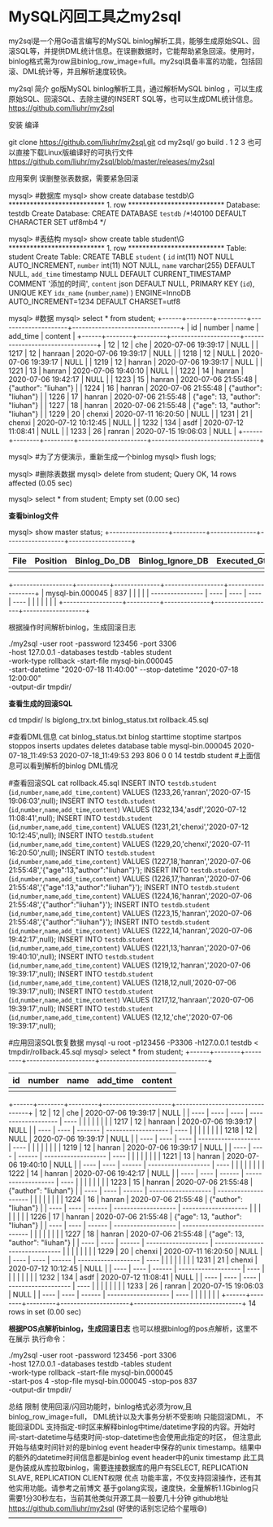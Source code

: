 # MySQL闪回工具之my2sql



my2sql是一个用Go语言编写的MySQL binlog解析工具，能够生成原始SQL、回滚SQL等，并提供DML统计信息。在误删数据时，它能帮助紧急回滚。使用时，binlog格式需为row且binlog_row_image=full。my2sql具备丰富的功能，包括回滚、DML统计等，并且解析速度较快。




my2sql
简介
go版MySQL binlog解析工具，通过解析MySQL binlog ，可以生成原始SQL、回滚SQL、去除主键的INSERT SQL等，也可以生成DML统计信息。https://github.com/liuhr/my2sql

安装
编译

git clone https://github.com/liuhr/my2sql.git
cd my2sql/
go build .
1
2
3
也可以直接下载Linux版编译好的可执行文件
https://github.com/liuhr/my2sql/blob/master/releases/my2sql

应用案例
误删整张表数据，需要紧急回滚





mysql> #数据库
mysql> show create database testdb\G
*************************** 1. row ***************************
       Database: testdb
Create Database: CREATE DATABASE `testdb` /*!40100 DEFAULT CHARACTER SET utf8mb4 */

mysql> #表结构
mysql> show create table student\G
*************************** 1. row ***************************
       Table: student
Create Table: CREATE TABLE `student` (
  `id` int(11) NOT NULL AUTO_INCREMENT,
  `number` int(11) NOT NULL,
  `name` varchar(255) DEFAULT NULL,
  `add_time` timestamp NULL DEFAULT CURRENT_TIMESTAMP COMMENT '添加的时间',
  `content` json DEFAULT NULL,
  PRIMARY KEY (`id`),
  UNIQUE KEY `idx_name` (`number`,`name`)
) ENGINE=InnoDB AUTO_INCREMENT=1234 DEFAULT CHARSET=utf8

mysql> #数据
mysql> select * from student;
+------+--------+---------+---------------------+---------------------------------+
| id   | number | name    | add_time            | content                         |
+------+--------+---------+---------------------+---------------------------------+
|   12 |     12 | che     | 2020-07-06 19:39:17 | NULL                            |
| 1217 |     12 | hanraan | 2020-07-06 19:39:17 | NULL                            |
| 1218 |     12 | NULL    | 2020-07-06 19:39:17 | NULL                            |
| 1219 |     12 | hanran  | 2020-07-06 19:39:17 | NULL                            |
| 1221 |     13 | hanran  | 2020-07-06 19:40:10 | NULL                            |
| 1222 |     14 | hanran  | 2020-07-06 19:42:17 | NULL                            |
| 1223 |     15 | hanran  | 2020-07-06 21:55:48 | {"author": "liuhan"}            |
| 1224 |     16 | hanran  | 2020-07-06 21:55:48 | {"author": "liuhan"}            |
| 1226 |     17 | hanran  | 2020-07-06 21:55:48 | {"age": 13, "author": "liuhan"} |
| 1227 |     18 | hanran  | 2020-07-06 21:55:48 | {"age": 13, "author": "liuhan"} |
| 1229 |     20 | chenxi  | 2020-07-11 16:20:50 | NULL                            |
| 1231 |     21 | chenxi  | 2020-07-12 10:12:45 | NULL                            |
| 1232 |    134 | asdf    | 2020-07-12 11:08:41 | NULL                            |
| 1233 |     26 | ranran  | 2020-07-15 19:06:03 | NULL                            |
+------+--------+---------+---------------------+---------------------------------+

mysql> #为了方便演示，重新生成一个binlog
mysql> flush logs;

mysql> #删除表数据
mysql> delete from student;
Query OK, 14 rows affected (0.05 sec)

mysql> select * from student;
Empty set (0.00 sec)



**查看binlog文件**



mysql> show master status;
+------------------+----------+--------------+------------------+-------------------+

| File | Position | Binlog_Do_DB | Binlog_Ignore_DB | Executed_Gtid_Set |
| ---- | -------- | ------------ | ---------------- | ----------------- |
|      |          |              |                  |                   |
+------------------+----------+--------------+------------------+-------------------+
| mysql-bin.000045 | 837  |      |      |      |
| ---------------- | ---- | ---- | ---- | ---- |
|                  |      |      |      |      |
+------------------+----------+--------------+------------------+-------------------+



根据操作时间解析binlog，生成回滚日志

./my2sql  -user root -password 123456  -port 3306 \
-host 127.0.0.1 -databases testdb  -tables student \
-work-type rollback   -start-file mysql-bin.000045 \
-start-datetime "2020-07-18 11:40:00" --stop-datetime "2020-07-18 12:00:00" \
-output-dir tmpdir/

**查看生成的回滚SQL**



cd tmpdir/
ls
biglong_trx.txt		binlog_status.txt	rollback.45.sql

#查看DML信息
cat binlog_status.txt
binlog            starttime           stoptime            startpos   stoppos    inserts  updates  deletes  database        table
mysql-bin.000045  2020-07-18_11:49:53 2020-07-18_11:49:53 293        806        0        0        14       testdb          student
#上面信息可以看到解析的binlog DML情况

#查看回滚SQL
cat rollback.45.sql
INSERT INTO `testdb`.`student` (`id`,`number`,`name`,`add_time`,`content`) VALUES (1233,26,'ranran','2020-07-15 19:06:03',null);
INSERT INTO `testdb`.`student` (`id`,`number`,`name`,`add_time`,`content`) VALUES (1232,134,'asdf','2020-07-12 11:08:41',null);
INSERT INTO `testdb`.`student` (`id`,`number`,`name`,`add_time`,`content`) VALUES (1231,21,'chenxi','2020-07-12 10:12:45',null);
INSERT INTO `testdb`.`student` (`id`,`number`,`name`,`add_time`,`content`) VALUES (1229,20,'chenxi','2020-07-11 16:20:50',null);
INSERT INTO `testdb`.`student` (`id`,`number`,`name`,`add_time`,`content`) VALUES (1227,18,'hanran','2020-07-06 21:55:48','{\"age\":13,\"author\":\"liuhan\"}');
INSERT INTO `testdb`.`student` (`id`,`number`,`name`,`add_time`,`content`) VALUES (1226,17,'hanran','2020-07-06 21:55:48','{\"age\":13,\"author\":\"liuhan\"}');
INSERT INTO `testdb`.`student` (`id`,`number`,`name`,`add_time`,`content`) VALUES (1224,16,'hanran','2020-07-06 21:55:48','{\"author\":\"liuhan\"}');
INSERT INTO `testdb`.`student` (`id`,`number`,`name`,`add_time`,`content`) VALUES (1223,15,'hanran','2020-07-06 21:55:48','{\"author\":\"liuhan\"}');
INSERT INTO `testdb`.`student` (`id`,`number`,`name`,`add_time`,`content`) VALUES (1222,14,'hanran','2020-07-06 19:42:17',null);
INSERT INTO `testdb`.`student` (`id`,`number`,`name`,`add_time`,`content`) VALUES (1221,13,'hanran','2020-07-06 19:40:10',null);
INSERT INTO `testdb`.`student` (`id`,`number`,`name`,`add_time`,`content`) VALUES (1219,12,'hanran','2020-07-06 19:39:17',null);
INSERT INTO `testdb`.`student` (`id`,`number`,`name`,`add_time`,`content`) VALUES (1218,12,null,'2020-07-06 19:39:17',null);
INSERT INTO `testdb`.`student` (`id`,`number`,`name`,`add_time`,`content`) VALUES (1217,12,'hanraan','2020-07-06 19:39:17',null);
INSERT INTO `testdb`.`student` (`id`,`number`,`name`,`add_time`,`content`) VALUES (12,12,'che','2020-07-06 19:39:17',null);

#应用回滚SQL恢复数据
mysql -u root -p123456 -P3306 -h127.0.0.1  testdb < tmpdir/rollback.45.sql
mysql> select * from student;
+------+--------+---------+---------------------+---------------------------------+

| id   | number | name | add_time | content |
| ---- | ------ | ---- | -------- | ------- |
|      |        |      |          |         |
+------+--------+---------+---------------------+---------------------------------+
| 12   | 12   | che  | 2020-07-06 19:39:17 | NULL |
| ---- | ---- | ---- | ------------------- | ---- |
|      |      |      |                     |      |
| 1217 | 12   | hanraan | 2020-07-06 19:39:17 | NULL |
| ---- | ---- | ------- | ------------------- | ---- |
|      |      |         |                     |      |
| 1218 | 12   | NULL | 2020-07-06 19:39:17 | NULL |
| ---- | ---- | ---- | ------------------- | ---- |
|      |      |      |                     |      |
| 1219 | 12   | hanran | 2020-07-06 19:39:17 | NULL |
| ---- | ---- | ------ | ------------------- | ---- |
|      |      |        |                     |      |
| 1221 | 13   | hanran | 2020-07-06 19:40:10 | NULL |
| ---- | ---- | ------ | ------------------- | ---- |
|      |      |        |                     |      |
| 1222 | 14   | hanran | 2020-07-06 19:42:17 | NULL |
| ---- | ---- | ------ | ------------------- | ---- |
|      |      |        |                     |      |
| 1223 | 15   | hanran | 2020-07-06 21:55:48 | {"author": "liuhan"} |
| ---- | ---- | ------ | ------------------- | -------------------- |
|      |      |        |                     |                      |
| 1224 | 16   | hanran | 2020-07-06 21:55:48 | {"author": "liuhan"} |
| ---- | ---- | ------ | ------------------- | -------------------- |
|      |      |        |                     |                      |
| 1226 | 17   | hanran | 2020-07-06 21:55:48 | {"age": 13, "author": "liuhan"} |
| ---- | ---- | ------ | ------------------- | ------------------------------- |
|      |      |        |                     |                                 |
| 1227 | 18   | hanran | 2020-07-06 21:55:48 | {"age": 13, "author": "liuhan"} |
| ---- | ---- | ------ | ------------------- | ------------------------------- |
|      |      |        |                     |                                 |
| 1229 | 20   | chenxi | 2020-07-11 16:20:50 | NULL |
| ---- | ---- | ------ | ------------------- | ---- |
|      |      |        |                     |      |
| 1231 | 21   | chenxi | 2020-07-12 10:12:45 | NULL |
| ---- | ---- | ------ | ------------------- | ---- |
|      |      |        |                     |      |
| 1232 | 134  | asdf | 2020-07-12 11:08:41 | NULL |
| ---- | ---- | ---- | ------------------- | ---- |
|      |      |      |                     |      |
| 1233 | 26   | ranran | 2020-07-15 19:06:03 | NULL |
| ---- | ---- | ------ | ------------------- | ---- |
|      |      |        |                     |      |
+------+--------+---------+---------------------+---------------------------------+
14 rows in set (0.00 sec)





**根据POS点解析binlog，生成回滚日志**
也可以根据binlog的pos点解析，这里不在展示
执行命令：



./my2sql  -user root -password 123456  -port 3306 \
-host 127.0.0.1 -databases testdb  -tables student \
-work-type rollback   -start-file mysql-bin.000045 \
-start-pos  4 -stop-file  mysql-bin.000045 -stop-pos  837 \
-output-dir tmpdir/



总结
限制
使用回滚/闪回功能时，binlog格式必须为row,且binlog_row_image=full， DML统计以及大事务分析不受影响
只能回滚DML， 不能回滚DDL
支持指定-tl时区来解释binlog中time/datetime字段的内容。开始时间-start-datetime与结束时间-stop-datetime也会使用此指定的时区， 但注意此开始与结束时间针对的是binlog event header中保存的unix timestamp。结果中的额外的datetime时间信息都是binlog event header中的unix timestamp
此工具是伪装成从库拉取binlog，需要连接数据库的用户有SELECT, REPLICATION SLAVE, REPLICATION CLIENT权限
优点
功能丰富，不仅支持回滚操作，还有其他实用功能。请参考之前博文
基于golang实现，速度快，全量解析1.1Gbinlog只需要1分30秒左右，当前其他类似开源工具一般要几十分钟
github地址 https://github.com/liuhr/my2sql (好使的话别忘记给个星哦😄)
————————————————
